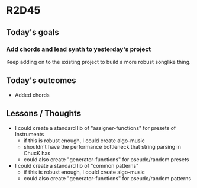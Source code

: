 # R2D45

## Today's goals
### Add chords and lead synth to yesterday's project
Keep adding on to the existing project to build a more robust songlike thing.

## Today's outcomes
- Added chords

## Lessons / Thoughts
- I could create a standard lib of "assigner-functions" for presets of Instruments
  - if this is robust enough, I could create algo-music
  - shouldn't have the performance bottleneck that string parsing in ChucK has
  - could also create "generator-functions" for pseudo/random presets
- I could create a standard lib of "common patterns"
  - if this is robust enough, I could create algo-music
  - could also create "generator-functions" for pseudo/random patterns